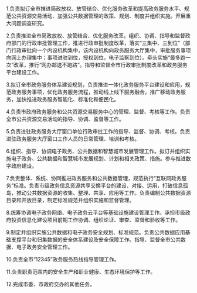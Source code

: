1.负责拟订全市推进简政放权、放管结合、优化服务改革和提高政务服务水平、规范公共资源交易活动、加强公共数据管理的政策、规划、制度并组织实施。开展重大问题调查研究。

2.负责推进全市简政放权、放管结合、优化服务改革。组织、协调、指导和监督政府部门的行政审批管理工作，推进行政审批制度改革，落实“三集中、三到位”（部门行政审批向一个内设机构集中，该内设机构向政务服务大厅集中，审批服务事项向网上办理集中；事项进驻到位，授权到位，电子监察到位）。牵头实施“最多跑一次”改革，推行“网办邮送不跑路”。指导和监督全市行政审批制度改革和政务服务平台建设工作。

3.拟订全市政务服务体系建设规划，负责推进一体化政务服务平台建设和应用，规范政务服务事项，优化政务服务流程，推动线上线下服务融合，推广移动政务服务，加快推进政务服务智能化、标准化和便民化。

4.负责市政府政务服务和公共资源交易服务中心的管理、监督、考核等工作。负责全市公共资源交易活动的指导、协调、监督等工作。

5.负责进驻政务服务大厅窗口单位行政审批工作的指导、监督、协调、考核。负责进驻政务服务大厅窗口工作人员的日常管理、培训和考核。

6.组织、指导、协调电子政务、公共数据和智慧城市发展管理工作。拟订并组织实施电子政务、公共数据和智慧城市发展规划、计划和相关政策、措施。参与推进数字政府建设。

7.负责整体、系统、协同推进政务服务和公共数据管理，规范执行“互联网政务服务”标准。负责市级政务信息资源共享交换平台的建设、对接、运用，打破信息孤岛，推动公共数据资源的收集、整理、共享、应用等工作。负责编制公共数据资源目录和开放目录，制定标准规范并组织实施和监督管理。

8.统筹协调电子政务网络、电子政务云平台等基础设施建设管理工作。承担市级政府投资信息化建设项目前期工作协调、组织论证、审查、监督和验收等工作。

9.制定并组织实施公共数据和电子政务安全规划、标准规范。负责公共数据应用基础支撑平台和归集数据的安全体系建设及安全保障工作。指导、监督全市公共数据、电子政务安全管理工作。

10.负责全市“12345”政务服务热线指导管理工作。

11.负责职责范围内的安全生产和职业健康、生态环境保护等工作。

12.完成市委、市政府交办的其他任务。
